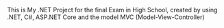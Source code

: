 This is My .NET Project for the final Exam in High School, created by using .NET, C#, ASP.NET Core and the model MVC (Model-View-Controller)
